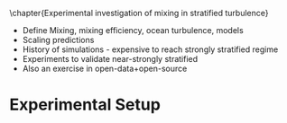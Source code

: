 \chapter{Experimental investigation of mixing in stratified turbulence}

- Define Mixing, mixing efficiency, ocean turbulence, models
- Scaling predictions
- History of simulations - expensive to reach strongly stratified regime
- Experiments to validate near-strongly stratified
- Also an exercise in open-data+open-source

# Experimental Setup
